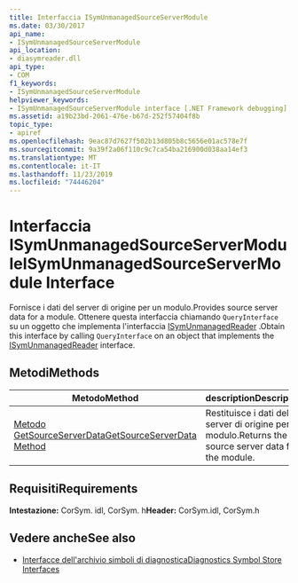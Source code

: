 ```yaml
---
title: Interfaccia ISymUnmanagedSourceServerModule
ms.date: 03/30/2017
api_name:
- ISymUnmanagedSourceServerModule
api_location:
- diasymreader.dll
api_type:
- COM
f1_keywords:
- ISymUnmanagedSourceServerModule
helpviewer_keywords:
- ISymUnmanagedSourceServerModule interface [.NET Framework debugging]
ms.assetid: a19b23bd-2061-476e-b67d-252f57404f8b
topic_type:
- apiref
ms.openlocfilehash: 9eac87d7627f502b13d805b8c5656e01ac578e7f
ms.sourcegitcommit: 9a39f2a06f110c9c7ca54ba216900d038aa14ef3
ms.translationtype: MT
ms.contentlocale: it-IT
ms.lasthandoff: 11/23/2019
ms.locfileid: "74446204"
---
```

# <a name="isymunmanagedsourceservermodule-interface"></a><span data-ttu-id="fc9f8-102">Interfaccia ISymUnmanagedSourceServerModule</span><span class="sxs-lookup"><span data-stu-id="fc9f8-102">ISymUnmanagedSourceServerModule Interface</span></span>
<span data-ttu-id="fc9f8-103">Fornisce i dati del server di origine per un modulo.</span><span class="sxs-lookup"><span data-stu-id="fc9f8-103">Provides source server data for a module.</span></span> <span data-ttu-id="fc9f8-104">Ottenere questa interfaccia chiamando `QueryInterface` su un oggetto che implementa l'interfaccia [ISymUnmanagedReader](../../../../docs/framework/unmanaged-api/diagnostics/isymunmanagedreader-interface.md) .</span><span class="sxs-lookup"><span data-stu-id="fc9f8-104">Obtain this interface by calling `QueryInterface` on an object that implements the [ISymUnmanagedReader](../../../../docs/framework/unmanaged-api/diagnostics/isymunmanagedreader-interface.md) interface.</span></span>  
  
## <a name="methods"></a><span data-ttu-id="fc9f8-105">Metodi</span><span class="sxs-lookup"><span data-stu-id="fc9f8-105">Methods</span></span>  
  
|<span data-ttu-id="fc9f8-106">Metodo</span><span class="sxs-lookup"><span data-stu-id="fc9f8-106">Method</span></span>|<span data-ttu-id="fc9f8-107">description</span><span class="sxs-lookup"><span data-stu-id="fc9f8-107">Description</span></span>|  
|------------|-----------------|  
|[<span data-ttu-id="fc9f8-108">Metodo GetSourceServerData</span><span class="sxs-lookup"><span data-stu-id="fc9f8-108">GetSourceServerData Method</span></span>](../../../../docs/framework/unmanaged-api/diagnostics/isymunmanagedsourceservermodule-getsourceserverdata-method.md)|<span data-ttu-id="fc9f8-109">Restituisce i dati del server di origine per il modulo.</span><span class="sxs-lookup"><span data-stu-id="fc9f8-109">Returns the source server data for the module.</span></span>|  
  
## <a name="requirements"></a><span data-ttu-id="fc9f8-110">Requisiti</span><span class="sxs-lookup"><span data-stu-id="fc9f8-110">Requirements</span></span>  
 <span data-ttu-id="fc9f8-111">**Intestazione:** CorSym. idl, CorSym. h</span><span class="sxs-lookup"><span data-stu-id="fc9f8-111">**Header:** CorSym.idl, CorSym.h</span></span>  
  
## <a name="see-also"></a><span data-ttu-id="fc9f8-112">Vedere anche</span><span class="sxs-lookup"><span data-stu-id="fc9f8-112">See also</span></span>

- [<span data-ttu-id="fc9f8-113">Interfacce dell'archivio simboli di diagnostica</span><span class="sxs-lookup"><span data-stu-id="fc9f8-113">Diagnostics Symbol Store Interfaces</span></span>](../../../../docs/framework/unmanaged-api/diagnostics/diagnostics-symbol-store-interfaces.md)
